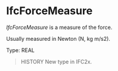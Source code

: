 # IfcForceMeasure

_IfcForceMeasure_ is a measure of the force.<!-- end of definition -->

Usually measured in Newton (N, kg m/s2).

Type: REAL

> HISTORY New type in IFC2x.
